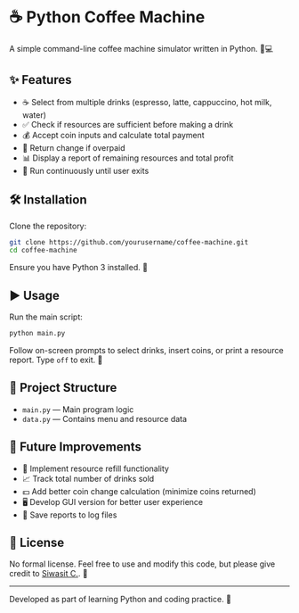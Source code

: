 # ☕ Python Coffee Machine

A simple command-line coffee machine simulator written in Python. 🐍💻

## ✨ Features

- ☕ Select from multiple drinks (espresso, latte, cappuccino, hot milk, water)  
- ✅ Check if resources are sufficient before making a drink  
- 💰 Accept coin inputs and calculate total payment  
- 💸 Return change if overpaid  
- 📊 Display a report of remaining resources and total profit  
- 🔄 Run continuously until user exits  

## 🛠️ Installation

Clone the repository:

```bash
git clone https://github.com/yourusername/coffee-machine.git
cd coffee-machine
````

Ensure you have Python 3 installed. 🐍

## ▶️ Usage

Run the main script:

```bash
python main.py
```

Follow on-screen prompts to select drinks, insert coins, or print a resource report. Type `off` to exit. 🚪

## 📂 Project Structure

* `main.py` — Main program logic
* `data.py` — Contains menu and resource data

## 🔮 Future Improvements

* 🔄 Implement resource refill functionality
* 📈 Track total number of drinks sold
* 💵 Add better coin change calculation (minimize coins returned)
* 🖥️ Develop GUI version for better user experience
* 📝 Save reports to log files

## 📜 License

No formal license.
Feel free to use and modify this code, but please give credit to [Siwasit C.](http://github.com/siwasitc). 🙏

---

Developed as part of learning Python and coding practice. 🚀

